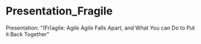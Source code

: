 # Presentation_Fragile
Presentation: "(Fr)agile: Agile Agile Falls Apart, and What You can Do to Put it Back Together"
